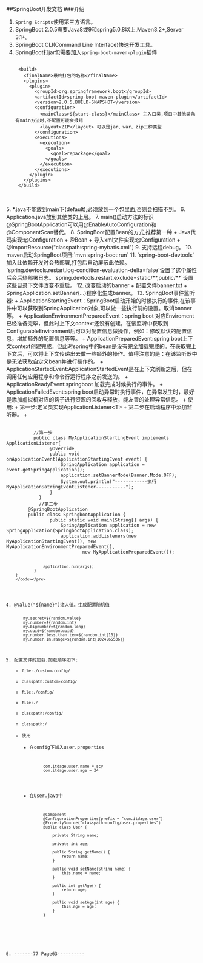 ##SpringBoot开发文档
###介绍
1. `Spring Scripts`使用第三方语言。
2. SpringBoot 2.0.5需要Java8或9和spring5.0.8以上,Maven3.2+,Server 3.1+。
3. SpringBoot CLI(Command Line Interface)快速开发工具。
4. SpringBoot打jar包需要加入`spring-boot-maven-plugin`插件
	<pre><code>
	&lt;build>
	  &lt;finalName>最终打包的名称&lt;/finalName>
	  &lt;plugins>
	    &lt;plugin>
	      &lt;groupId>org.springframework.boot&lt;/groupId>
	      &lt;artifactId>spring-boot-maven-plugin&lt;/artifactId>
	      &lt;version>2.0.5.BUILD-SNAPSHOT&lt;/version>
	      &lt;configuration>
	        &lt;mainClass>${start-class}&lt;/mainClass> 主入口类,项目中其他类含有main方法时,不配置可能会报错
	        &lt;layout>ZIP&lt;/layout> 可以是jar、war、zip三种类型
	      &lt;/configuration>
	      &lt;executions>
	        &lt;execution>
	          &lt;goals>
	            &lt;goal>repackage&lt;/goal>
	          &lt;/goals>
	        &lt;/execution>
	      &lt;/executions>
	    &lt;/plugin>
	  &lt;/plugins>
	&lt;/build>
	</code></pre>
<br>
5. *.java不能放到main下(default),必须放到一个包里面,否则会扫描不到。
6. Application.java放到其他类的上层。
7. main()启动方法的标识@SpringBootApplication可以用@EnableAutoConfiguration和@ComponentScan替代。
8. SpringBoot配置Bean的方式,推荐第一种
	+ Java代码实现:@Configuration + @Bean
	+ 导入xml文件实现:@Configuration + @ImportResource("classpath:spring-mybatis.xml")
9. 支持远程debug。
10. maven启动SpringBoot项目:`mvn spring-boot:run`
11. `spring-boot-devtools`加入此依赖开发时会热部署,打包后自动屏蔽此依赖。`spring.devtools.restart.log-condition-evaluation-delta=false`设置了这个属性后会后热部署日志。`spring.devtools.restart.exclude=static/**,public/**`设置这些目录下文件改变不重启。
12. 改变启动的banner
	+ 配置文件banner.txt
	+ SpringApplication.setBanner(...)程序化生成banner。
13. SpringBoot事件监听器:
	+ ApplicationStartingEvent：SpringBoot启动开始的时候执行的事件,在该事件中可以获取到SpringApplication对象,可以做一些执行前的设置。取消banner等。
	+ ApplicationEnvironmentPreparedEvent：spring boot 对应Enviroment已经准备完毕，但此时上下文context还没有创建。在该监听中获取到ConfigurableEnvironment后可以对配置信息做操作，例如：修改默认的配置信息，增加额外的配置信息等等。
	+ ApplicationPreparedEvent:spring boot上下文context创建完成，但此时spring中的bean是没有完全加载完成的。在获取完上下文后，可以将上下文传递出去做一些额外的操作。值得注意的是：在该监听器中是无法获取自定义bean并进行操作的。
	+ ApplicationStartedEvent:ApplicationStartedEvent是在上下文刷新之后，但在调用任何应用程序和命令行运行程序之前发送的。
	+ ApplicationReadyEvent:springboot 加载完成时候执行的事件。
	+ ApplicationFailedEvent:spring boot启动异常时执行事件，在异常发生时，最好是添加虚拟机对应的钩子进行资源的回收与释放，能友善的处理异常信息。
	+ 使用:
		+ 第一步:定义类实现ApplicationListener&lt;T>
		+ 第二步在启动程序中添加监听器。
		+ <pre><code>
		  //第一步
		  public class MyApplicationStartingEvent implements ApplicationListener<ApplicationStartingEvent>{
				@Override
				public void onApplicationEvent(ApplicationStartingEvent event) {
					SpringApplication application = event.getSpringApplication();
					application.setBannerMode(Banner.Mode.OFF);
					System.out.println("------------执行MyApplicationSatringEventListener-----------");
				}
			}
			//第二步
		@SpringBootApplication
		public class SpringbootApplication {
				public static void main(String[] args) {
					SpringApplication application = new SpringApplication(SpringbootApplication.class);
					application.addListeners(new MyApplicationStartingEvent(), new MyApplicationEnvironmentPreparedEvent(),
							new MyApplicationPreparedEvent());
					
					application.run(args);
				}
		}
		</code></pre>
14. @Value("${name}")注入值。生成配置随机值
	<pre><code>
		my.secret=${random.value}
		my.number=${random.int}
		my.bignumber=${random.long}
		my.uuid=${random.uuid}
		my.number.less.than.ten=${random.int(10)}
		my.number.in.range=${random.int[1024,65536]}
	</code></pre>
15. 配置文件的加载,加载顺序如下:
	+ `file:./custom-config/`
	+ `classpath:custom-config/`
	+ `file:./config/`
	+ `file:./`
	+ `classpath:/config/`
	+ `classpath:/`
	+ 使用
		+ 在config下加入user.properties
			<pre><code>
				com.itdage.user.name = scy
				com.itdage.user.age = 24
			</code></pre>
		+ 在User.java中
			<pre><code>
				@Component
				@ConfigurationProperties(prefix = "com.itdage.user")
				@PropertySource("classpath:config/user.properties")
				public class User {
					
					private String name;
					
					private int age;
				
					public String getName() {
						return name;
					}
				
					public void setName(String name) {
						this.name = name;
					}
				
					public int getAge() {
						return age;
					}
				
					public void setAge(int age) {
						this.age = age;
					}
				}

			</code></pre>
15. -------77  Page63----------
	